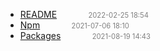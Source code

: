   - [README]()<span style="padding-left:2em;color:orange"></span><span style="color:gray;font-size:.8em;padding-left:2em">2022-02-25 18:54</span>
  - [Npm](npm)<span style="padding-left:2em;color:orange"></span><span style="color:gray;font-size:.8em;padding-left:2em">2021-07-06 18:10</span>
  - [Packages](packages)<span style="padding-left:2em;color:orange"></span><span style="color:gray;font-size:.8em;padding-left:2em">2021-08-19 14:43</span>
